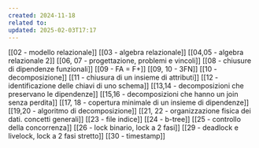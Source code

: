 ```yaml
---
created: 2024-11-18
related to: 
updated: 2025-02-03T17:17
---
```

[[02 - modello relazionale]]
[[03 - algebra relazionale]]
[[04,05 - algebra relazionale 2]]
[[06, 07 - progettazione, problemi e vincoli]]
[[08 - chiusure di dipendenze funzionali]]
[[09 - FA = F+]]
[[09, 10 - 3FN]]
[[10 - decomposizione]]
[[11 - chiusura di un insieme di attributi]]
[[12 - identificazione delle chiavi di uno schema]]
[[13,14 - decomposizioni che preservano le dipendenze]]
[[15,16 - decomposizioni che hanno un join senza perdita]]
[[17, 18 - copertura minimale di un insieme di dipendenze]]
[[19,20 - algoritmo di decomposizione]]
[[21, 22 - organizzazione fisica dei dati. concetti generali]]
[[23 - file indice]]
[[24 - b-tree]]
[[25 - controllo della concorrenza]]
[[26 - lock binario, lock a 2 fasi]]
[[29 - deadlock e livelock, lock a 2 fasi stretto]]
[[30 - timestamp]]
